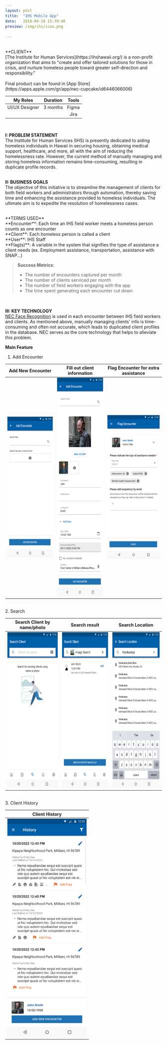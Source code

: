 ```yaml
---
layout: post
title:  "IHS Mobile App"
date:   2018-04-18 15:39:40
preview: /img/ihs/icon.png

---
```



<br>
**CLIENT** <br>
[The Institute for Human Services](https://ihshawaii.org/) is a non-profit organization that aims to "create and offer tailored solutions for those in crisis, and nurture homeless people toward greater self-direction and responsibility." <br>
<br>
Final product can be found in [App Store](https://apps.apple.com/gr/app/nec-cupcake/id6446066006)

<br>

|    My Roles    | Duration |    Tools    |
| :------------: | :------: | :---------: |
| UI/UX Designer | 3 months |    Figma    |
|                |          |     Jira    |

<br>

**I: PROBLEM STATEMENT** <br>
The Institute for Human Services (IHS) is presently dedicated to aiding homeless individuals in Hawaii in securing housing, obtaining medical support, healthcare, and more, all with the aim of reducing the homelessness rate. However, the current method of manually managing and storing homeless information remains time-consuming, resulting in duplicate profile records.
<br><br>

**II: BUSINESS GOALS** <br>
The objective of this initiative is to streamline the management of clients for both field workers and administrators through automation, thereby saving time and enhancing the assistance provided to homeless individuals. The ultimate aim is to expedite the resolution of homelessness cases.

<br>
**TERMS USED** <br>
**Encounter**: Each time an IHS field worker meets a homeless person counts as one encounter<br>
**Client**: Each homeless person is called a client<br>
**User**: IHS Staff<br>
**Flag(s)**: A variable in the system that signifies the type of assistance a client needs (ex. Employment assistance, transportation, assistance with SNAP...)


>**Success Metrics**:
>- The number of encounters captured per month
>- The number of clients serviced per month
>- The number of field workers engaging with the app
>- The time spent generating each encounter cut down

<br><br>
**III: KEY TECHNOLOGY** <br>
[NEC Face Recognition](https://www.nec.com/en/global/solutions/biometrics/face/index.html) is used in each encounter between IHS field workers and clients. As mentioned above, manually managing clients' info is time-consuming and often not accurate, which leads to duplicated client profiles in the database. NEC serves as the core technology that helps to alleviate this problem. <br>



**Main Feature**<br>
1. Add Encounter <br>

|                       Add New Encounter                       |                       Fill out client information                       |                       Flag Encounter for extra assistance                       |
|:-----------------------------------------------------------:|:--------------------------------------------------------------:|:-----------------------------------------------------------:|
| <img src="/img/ihs/Add1.png" height="450"/> |      <img src="/img/ihs/Add.png" height="700"/>     | <img src="/img/ihs/Add3.png" height="460"/> |

<br>
2. Search <br>

|                       Search Client by name/photo                      |                       Search result                       |                       Search Location                       |
|:-----------------------------------------------------------:|:--------------------------------------------------------------:|:-----------------------------------------------------------:|
| <img src="/img/ihs/Results.png" height="500"/> |      <img src="/img/ihs/Results2.png" height="500"/>     | <img src="/img/ihs/Search.png" height="500"/> |

<br>
3. Client History <br>

|                       Client History                      | 
|:-----------------------------------------------------------:|
| <img src="/img/ihs/History.png" height="700"/> |     
